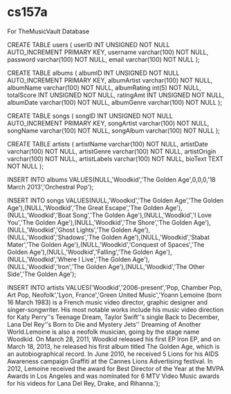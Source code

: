 # cs157a

For TheMusicVault Database

CREATE TABLE users (
  userID INT UNSIGNED NOT NULL AUTO_INCREMENT PRIMARY KEY,
  username varchar(100) NOT NULL,
  password varchar(100) NOT NULL,
  email varchar(100) NOT NULL
);

CREATE TABLE albums (
  albumID INT UNSIGNED NOT NULL AUTO_INCREMENT PRIMARY KEY,
  albumArtist varchar(100) NOT NULL,
  albumName varchar(100) NOT NULL,
  albumRating int(5) NOT NULL,
  totalScore INT UNSIGNED NOT NULL,
  ratingAmt INT UNSIGNED NOT NULL,
  albumDate varchar(100) NOT NULL,
  albumGenre varchar(100) NOT NULL
);

CREATE TABLE songs (
  songID INT UNSIGNED NOT NULL AUTO_INCREMENT PRIMARY KEY,
  songArtist varchar(100) NOT NULL,
  songName varchar(100) NOT NULL,
  songAlbum varchar(100) NOT NULL
);

CREATE TABLE artists (
  artistName varchar(100) NOT NULL,
  artistDate varchar(100) NOT NULL,
  artistGenre varchar(100) NOT NULL,
  artistOrigin varchar(100) NOT NULL,
  artistLabels varchar(100) NOT NULL,
  bioText TEXT NOT NULL
);



INSERT INTO albums VALUES(NULL,'Woodkid','The Golden Age',0,0,0,'18 March 2013','Orchestral Pop');

INSERT INTO songs VALUES(NULL,'Woodkid','The Golden Age','The Golden Age'),(NULL,'Woodkid','The Great Escape','The Golden Age'),(NULL,'Woodkid','Boat Song','The Golden Age'),(NULL,'Woodkid','I Love You','The Golden Age'),(NULL,'Woodkid','The Shore','The Golden Age'),(NULL,'Woodkid','Ghost Lights','The Golden Age'),(NULL,'Woodkid','Shadows','The Golden Age'),(NULL,'Woodkid','Stabat Mater','The Golden Age'),(NULL,'Woodkid','Conquest of Spaces','The Golden Age'),(NULL,'Woodkid','Falling','The Golden Age'),(NULL,'Woodkid','Where I Live','The Golden Age'),(NULL,'Woodkid','Iron','The Golden Age'),(NULL,'Woodkid','The Other Side','The Golden Age');


INSERT INTO artists VALUES('Woodkid','2006-present','Pop, Chamber Pop, Art Pop, Neofolk','Lyon, France','Green United Music','Yoann Lemoine (born 16 March 1983) is a French music video director, graphic designer and singer-songwriter. His most notable works include his music video direction for Katy Perry''s Teenage Dream, Taylor Swift''s single Back to December, Lana Del Rey''s Born to Die and Mystery Jets'' Dreaming of Another World.Lemoine is also a neofolk musician, going by the stage name Woodkid. On March 28, 2011, Woodkid released his first EP Iron EP, and on March 18, 2013, he released his first album titled The Golden Age, which is an autobiographical record. In June 2010, he received 5 Lions for his AIDS Awareness campaign Graffiti at the Cannes Lions Advertising festival. In 2012, Lemoine received the award for Best Director of the Year at the MVPA Awards in Los Angeles and was nominated for 6 MTV Video Music awards for his videos for Lana Del Rey, Drake, and Rihanna.');
